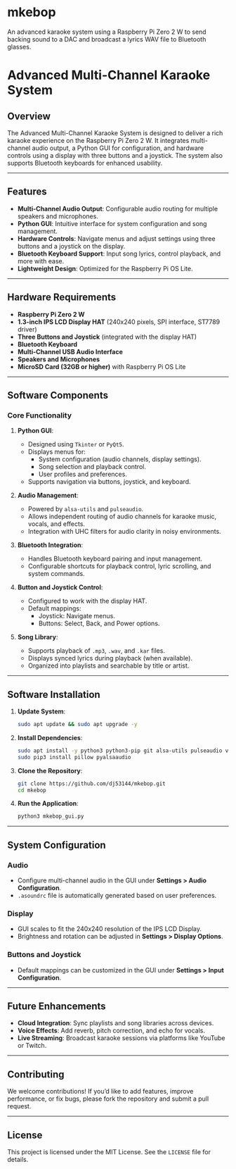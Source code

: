# mkebop
An advanced karaoke system using a Raspberry Pi Zero 2 W to send backing sound to a DAC and broadcast a lyrics WAV file to Bluetooth glasses.
# Advanced Multi-Channel Karaoke System

## Overview
The Advanced Multi-Channel Karaoke System is designed to deliver a rich karaoke experience on the Raspberry Pi Zero 2 W. It integrates multi-channel audio output, a Python GUI for configuration, and hardware controls using a display with three buttons and a joystick. The system also supports Bluetooth keyboards for enhanced usability.

---

## Features
- **Multi-Channel Audio Output**: Configurable audio routing for multiple speakers and microphones.
- **Python GUI**: Intuitive interface for system configuration and song management.
- **Hardware Controls**: Navigate menus and adjust settings using three buttons and a joystick on the display.
- **Bluetooth Keyboard Support**: Input song lyrics, control playback, and more with ease.
- **Lightweight Design**: Optimized for the Raspberry Pi OS Lite.

---

## Hardware Requirements
- **Raspberry Pi Zero 2 W**
- **1.3-inch IPS LCD Display HAT** (240x240 pixels, SPI interface, ST7789 driver)
- **Three Buttons and Joystick** (integrated with the display HAT)
- **Bluetooth Keyboard**
- **Multi-Channel USB Audio Interface**
- **Speakers and Microphones**
- **MicroSD Card (32GB or higher)** with Raspberry Pi OS Lite

---

## Software Components
### Core Functionality
1. **Python GUI**:
   - Designed using `Tkinter` or `PyQt5`.
   - Displays menus for:
     - System configuration (audio channels, display settings).
     - Song selection and playback control.
     - User profiles and preferences.
   - Supports navigation via buttons, joystick, and keyboard.
   
2. **Audio Management**:
   - Powered by `alsa-utils` and `pulseaudio`.
   - Allows independent routing of audio channels for karaoke music, vocals, and effects.
   - Integration with UHC filters for audio clarity in noisy environments.

3. **Bluetooth Integration**:
   - Handles Bluetooth keyboard pairing and input management.
   - Configurable shortcuts for playback control, lyric scrolling, and system commands.

4. **Button and Joystick Control**:
   - Configured to work with the display HAT.
   - Default mappings:
     - Joystick: Navigate menus.
     - Buttons: Select, Back, and Power options.

5. **Song Library**:
   - Supports playback of `.mp3`, `.wav`, and `.kar` files.
   - Displays synced lyrics during playback (when available).
   - Organized into playlists and searchable by title or artist.

---

## Software Installation
1. **Update System**:
   ```bash
   sudo apt update && sudo apt upgrade -y
   ```

2. **Install Dependencies**:
   ```bash
   sudo apt install -y python3 python3-pip git alsa-utils pulseaudio vlc
   sudo pip3 install pillow pyalsaaudio
   ```

3. **Clone the Repository**:
   ```bash
   git clone https://github.com/dj53144/mkebop.git
   cd mkebop
   ```

4. **Run the Application**:
   ```bash
   python3 mkebop_gui.py
   ```

---

## System Configuration
### Audio
- Configure multi-channel audio in the GUI under **Settings > Audio Configuration**.
- `.asoundrc` file is automatically generated based on user preferences.

### Display
- GUI scales to fit the 240x240 resolution of the IPS LCD Display.
- Brightness and rotation can be adjusted in **Settings > Display Options**.

### Buttons and Joystick
- Default mappings can be customized in the GUI under **Settings > Input Configuration**.

---

## Future Enhancements
- **Cloud Integration**: Sync playlists and song libraries across devices.
- **Voice Effects**: Add reverb, pitch correction, and echo for vocals.
- **Live Streaming**: Broadcast karaoke sessions via platforms like YouTube or Twitch.

---

## Contributing
We welcome contributions! If you’d like to add features, improve performance, or fix bugs, please fork the repository and submit a pull request.

---

## License
This project is licensed under the MIT License. See the `LICENSE` file for details.

